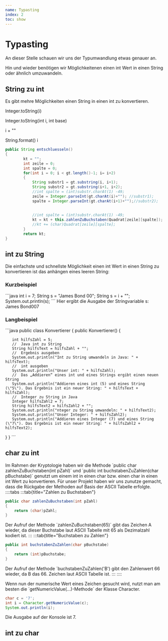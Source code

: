 ```yaml
---
name: Typasting
index: 2
toc: show
---
```

# Typasting

An dieser Stelle schauen wir uns der Typumwandlung etwas genauer an. 

Hin und wieder benötigen wir Möglichkeitenen einen int Wert in einen String oder ähnlich umzuwandeln.

## String zu int
Es gibt mehre Möglichkeiten einen String in einen int zu konvertieren.

Integer.​toString(i)

Integer.toString(int i, int base)

i + ""

String.format() i

```java
public String entschluesseln()
{
        kt = "";
        int zeile = 0;
        int spalte = 0;
        for(int i = 0; i < gt.length()-1; i= i+2)
        {
            String substr1 = gt.substring(i, i+1);
            String substr2 = gt.substring(i+1, i+2);
            //int spalte = (int)substr.charAt(1) -49;
            zeile = Integer.parseInt(gt.charAt(i)+""); //substr1);
            spalte = Integer.parseInt(gt.charAt(i+1)+"");//substr2);
            
            
            //int spalte = (int)substr.charAt(1) -49;
            kt = kt + this.zahlenZuBuchstaben(Quadrat[zeile][spalte]);
            //kt += (char)Quadrat[zeile][spalte];
        }
        return kt;
}
```   

## int zu String
Die einfachste und schnellste Möglichkeit einen int Wert in einen String zu konvertieren ist das anhängen eines leeren String:

### Kurzbeispiel
´´´java
int i = 7;
String s = "James Bond 00";
String s = i + "";
System.out.println(s);
´´´
Hier ergibt die Ausgabe der Stringvariable s: James Bond007

### Langbeispiel
´´´java
public class Konvertierer
{
   public Konvertierer() {

       int hilfsZahl = 5;
       //  Java int zu String
       String hilfsText = hilfsZahl + "";
       //  Ergebnis ausgeben
       System.out.println("Int zu String umwandeln in Java: " + hilfsText);
       //  int ausgeben
       System.out.println("Unser int: " + hilfsZahl);
       //  Das „Addieren“ eines int und eines Strings ergibt einen neuen String
       System.out.println("Addieren eines int (5) und eines String (\"5\"). Das Ergebnis ist ein neuer String: " + hilfsText + hilfsZahl);
       //  Integer zu String in Java
       Integer hilfsZahl2 = 7;
       String hilfsText2 = hilfsZahl2 + "";
       System.out.println("nteger zu String umwandeln: " + hilfsText2);
       System.out.println("Unser Integer: " + hilfsZahl2);
       System.out.println("Addieren eines Integer (7) und eines String (\"7\"). Das Ergebnis ist ein neuer String: " + hilfsZahl2 + hilfsText2);
   }
}
´´´
## char zu int
Im Rahmen der Kryptologie haben wir die Methode ´public char zahlenZuBuchstaben(int pZahl)´ und ´public int buchstabenZuZahlen(char pBuchstabe)´ genutzt um einem int in einen char bzw. einen char in einen int Wert zu konvertieren. 
Für unser Projekt haben wir uns zunutze gemacht, dass die Rückgabe der Methoden auf Basis der ASCII Tabelle erfolgte.
::::tabs
:::tab{title="Zahlen zu Buchstaben"}
```java
public char zahlenZuBuchstaben(int pZahl)
{
    return (char)pZahl;
}
```

Der Aufruf der Methode ´zahlenZuBuchstaben(65)´ gibt das Zeichen A wieder, da dieser Buchstabe laut ASCII Tabelle mit 65 als Dezimalzahl kodiert ist.
:::
:::tab{title="Buchstaben zu Zahlen"}
```java
public int buchstabenZuZahlen(char pBuchstabe)
{
    return (int)pBuchstabe;
}
```
Der Aufruf der Methode ´buchstabenZuZahlen('B') gibt den Zahlenwert 66 wieder, da B das 66. Zeichen laut ASCII Tabelle ist.
:::
::::




Wenn nun der numerische Wert eines Zeichen gesucht wird, nutzt man am besten die ´getNumericValue(…)-Methode´ der Klasse Character.

```java
char c = '7';
int i = Character.getNumericValue(c);
System.out.println(i);
```
Die Ausgabe auf der Konsole ist 7.

## int zu char
